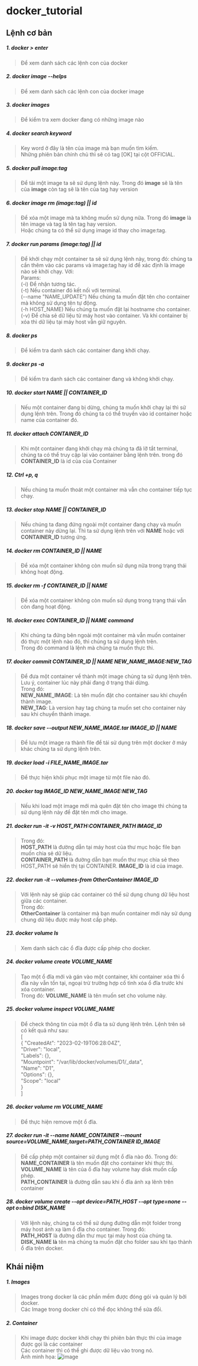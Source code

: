 # docker_tutorial
## Lệnh cơ bản
##### 1. docker > enter
> Để xem danh sách các lệnh con của docker 
##### 2. docker image --helps
> Để xem danh sách các lệnh con của docker image
##### 3. docker images
> Để kiểm tra xem docker đang có những image nào
##### 4. docker search keyword
> Key word ở đây là tên của image mà bạn muốn tìm kiếm. <br/> 
Những phiên bản chính chủ thì sẽ có tag [OK] tại cột OFFICIAL.
##### 5. docker pull image:tag
> Để tải một image ta sẽ sử dụng lệnh này. Trong đó **image** sẽ là tên của **image** còn tag sẽ là tên của tag hay version

##### 6. docker image rm (image:tag) || id
> Để xóa một image mà ta không muốn sử dụng nữa. Trong đó **image** là tên image và tag là tên tag hay version. <br/>
Hoặc chúng ta có thể sử dụng image id thay cho image:tag.
##### 7. docker run params  (image:tag) || id
> Để khởi chạy một container ta sẽ sử dụng lệnh này, trong đó: chúng ta cần thêm vào các params và image:tag hay id để xác định là image nào sẽ khởi chạy. Với: <br/>
>Params:<br/> 
>(-i) Để nhận tương tác.<br/>
>(-t) Nếu container đó kết nối với terminal.<br/>
>(--name "NAME_UPDATE") Nếu chúng ta muốn đặt tên cho container mà không sử dụng tên tự động.<br/>
>(-h HOST_NAME) Nếu chúng ta muốn đặt lại hostname cho container.<br/>
>(-v) Để chia sẻ dữ liệu từ máy host vào container. Và khi container bị xóa thì dữ liệu tại máy host vẫn giữ nguyên. <br/>

##### 8. docker ps
> Để kiểm tra danh sách các container đang khởi chạy.
##### 9. docker ps -a
> Để kiểm tra danh sách các container đang và không khởi chạy.

##### 10. docker start NAME || CONTAINER_ID
> Nếu một container đang bị dừng, chúng ta muốn khởi chạy lại thì sử dụng lệnh trên. Trong đó chúng ta có thể truyền vào id container hoặc name của container đó.

##### 11. docker attach CONTAINER_ID
> Khi một container đang khởi chạy mà chúng ta đã lỡ tắt terminal, chúng ta có thể truy cập lại vào container bằng lệnh trên. trong đó **CONTAINER_ID** là id của của Container

##### 12. Ctrl +p, q
> Nếu chúng ta muốn thoát một container mà vẫn cho container tiếp tục chạy.

##### 13. docker stop NAME || CONTAINER_ID
> Nếu chúng ta đang đứng ngoài một container đang chạy và muốn container này dừng lại. Thì ta sử dụng lệnh trên với **NAME** hoặc với **CONTAINER_ID** tương ứng.

##### 14. docker rm CONTAINER_ID || NAME 
> Để xóa một container không còn muốn sử dụng nữa trong trạng thái không hoạt động.

##### 15. docker rm -f CONTAINER_ID || NAME
> Để xóa một container không còn muốn sử dụng trong trạng thái vẫn còn đang hoạt động.

##### 16. docker exec CONTAINER_ID || NAME  command
> Khi chúng ta đứng bên ngoài một container mà vẫn muốn container đó thực một lệnh nào đó, thì chúng ta sử dụng lệnh trên.<br/>
> Trong đó command là lệnh mà chúng ta muốn thực thi.

##### 17. docker commit CONTAINER_ID || NAME NEW_NAME_IMAGE:NEW_TAG
> Để đưa một container về thành một image chúng ta sử dụng lệnh trên. Lưu ý, container lúc này phải đang ở trạng thái dừng. <br/>
> Trong đó: <br/>
> **NEW_NAME_IMAGE**: Là tên muốn đặt cho container sau khi chuyển thành image. <br/>
> **NEW_TAG**: Là version hay tag chúng ta muốn set cho container này sau khi chuyển thành image.

##### 18. docker save --output NEW_NAME_IMAGE.tar IMAGE_ID || NAME
> Để lưu một image ra thành file để tái sử dụng trên một docker ở máy khác chúng ta sử dụng lệnh trên.

##### 19. docker load -i FILE_NAME_IMAGE.tar
> Để thực hiện khôi phục một image từ một file nào đó.

##### 20. docker tag IMAGE_ID NEW_NAME_IMAGE:NEW_TAG
> Nếu khi load một image mới mà quên đặt tên cho image thì chúng ta sử dụng lệnh này để đặt tên mới cho image.

##### 21. docker run -it -v HOST_PATH:CONTAINER_PATH IMAGE_ID
> Trong đó: <br/>
**HOST_PATH** là đường dẫn tại máy host của thư mục hoặc file bạn muốn chia sẻ dữ liệu. <br/>
**CONTAINER_PATH** là đường dẫn bạn muốn thư mục chia sẻ theo HOST_PATH sẽ hiển thị tại CONTAINER.
**IMAGE_ID** là id của image.

##### 22. docker run -it --volumes-from  OtherContainer IMAGE_ID
> Với lệnh này sẽ giúp các container có thể sử dụng chung dữ liệu host giữa các container. <br/>
> Trong đó: <br/>
**OtherContainer** là container mà bạn muốn container mới này sử dụng chung dữ liệu được máy host cấp phép.

##### 23. docker volume ls
> Xem danh sách các ổ đĩa được cấp phép cho docker.

##### 24. docker volume create VOLUME_NAME
> Tạo một ổ đĩa mới và gán vào một container, khi container xóa thì ổ đĩa này vẫn tồn tại, ngoại trừ trường hợp cố tình xóa ổ đĩa trước khi xóa container.<br/>
> Trong đó: **VOLUME_NAME** là tên muốn set cho volume này.

##### 25. docker volume inspect  VOLUME_NAME
> Để check thông tin của một ổ đĩa ta sử dụng lệnh trên. Lệnh trên sẽ có kết quả như sau: <br/>
> [ <br/>
{
    "CreatedAt": "2023-02-19T06:28:04Z",<br/>
    "Driver": "local",<br/>
    "Labels": {},<br/>
    "Mountpoint": "/var/lib/docker/volumes/D1/_data",<br/>
    "Name": "D1",<br/>
    "Options": {},<br/>
    "Scope": "local"<br/>
    }<br/>
]<br/>

##### 26. docker volume rm VOLUME_NAME
> Để thực hiện remove một ổ đĩa.

##### 27. docker run -it --name NAME_CONTAINER --mount source=VOLUME_NAME,target=PATH_CONTAINER ID_IMAGE
> Để cấp phép một container sử dụng một ổ đĩa nào đó.
> Trong đó: <br/>
> **NAME_CONTAINER** là tên muốn đặt cho container khi thực thi.<br/>
> **VOLUME_NAME** là tên của ổ đĩa hay volume hay disk muốn cấp phép. <br/>
> **PATH_CONTAINER** là đường dẫn sau khi ổ đĩa ánh xạ lênh trên container

##### 28. docker volume create --opt device=PATH_HOST --opt type=none --opt o=bind DISK_NAME
> Với lệnh này, chúng ta có thể sử dụng đường dẫn một folder trong máy host ánh xạ làm ổ đĩa cho container. Trong đó: <br/>
**PATH_HOST** là đường dẫn thư mục tại máy host của chúng ta. <br/>
**DISK_NAME là** tên mà chúng ta muốn đặt cho folder sau khi tạo thành ổ đĩa trên docker.
## Khái niệm
##### 1. Images
> Images trong docker là các phần mềm được đóng gói và quản lý bởi docker. <br/>
Các Image trong docker chỉ có thể đọc không thể sửa đổi.<br/>
##### 2. Container
> Khi image được docker khởi chạy thì phiên bản thực thi của image được
gọi là các container <br/>
Các container thì có thể ghi được dữ liệu vào trong nó. <br/>
Ảnh minh họa:
![image](https://user-images.githubusercontent.com/84958646/219869218-f1b84c49-9cf9-45c5-a305-923ced8cb73b.png)


